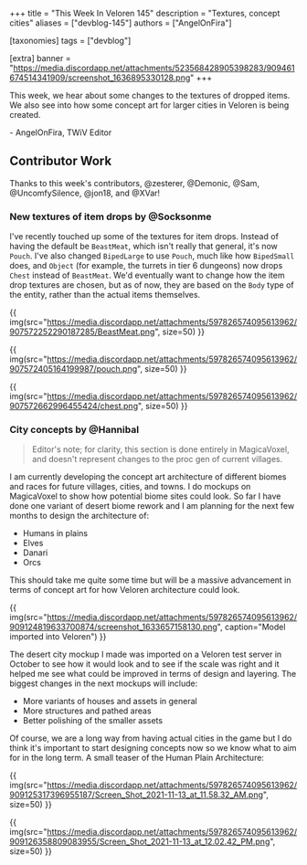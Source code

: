 +++
title = "This Week In Veloren 145"
description = "Textures, concept cities"
aliases = ["devblog-145"]
authors = ["AngelOnFira"]

[taxonomies]
tags = ["devblog"]

[extra]
banner = "https://media.discordapp.net/attachments/523568428905398283/909461674514341909/screenshot_1636895330128.png"
+++

This week, we hear about some changes to the textures of dropped items. We also
see into how some concept art for larger cities in Veloren is being created.

\- AngelOnFira, TWiV Editor

## Contributor Work

Thanks to this week's contributors, @zesterer, @Demonic, @Sam, @UncomfySilence,
@jon18, and @XVar!

### New textures of item drops by @Socksonme

I've recently touched up some of the textures for item drops. Instead of having
the default be `BeastMeat`, which isn't really that general, it's now `Pouch`.
I've also changed `BipedLarge` to use `Pouch`, much like how `BipedSmall` does,
and `Object` (for example, the turrets in tier 6 dungeons) now drops `Chest`
instead of `BeastMeat`. We'd eventually want to change how the item drop
textures are chosen, but as of now, they are based on the `Body` type of the
entity, rather than the actual items themselves.

{{
  img(src="https://media.discordapp.net/attachments/597826574095613962/907572252290187285/BeastMeat.png",
  size=50)
}}

{{
  img(src="https://media.discordapp.net/attachments/597826574095613962/907572405164199987/pouch.png",
  size=50)
}}

{{
  img(src="https://media.discordapp.net/attachments/597826574095613962/907572662996455424/chest.png",
  size=50)
}}

### City concepts by @Hannibal

> Editor's note; for clarity, this section is done entirely in MagicaVoxel, and
> doesn't represent changes to the proc gen of current villages.

I am currently developing the concept art architecture of different biomes and
races for future villages, cities, and towns. I do mockups on MagicaVoxel to
show how potential biome sites could look. So far I have done one variant of
desert biome rework and I am planning for the next few months to design the
architecture of:

- Humans in plains
- Elves
- Danari
- Orcs

This should take me quite some time but will be a massive advancement in terms
of concept art for how Veloren architecture could look.

{{
  img(src="https://media.discordapp.net/attachments/597826574095613962/909124819633700874/screenshot_1633657158130.png",
  caption="Model imported into Veloren")
}}

The desert city mockup I made was imported on a Veloren test server in October
to see how it would look and to see if the scale was right and it helped me see
what could be improved in terms of design and layering. The biggest changes in
the next mockups will include:

- More variants of houses and assets in general
- More structures and pathed areas
- Better polishing of the smaller assets

Of course, we are a long way from having actual cities in the game but I do
think it's important to start designing concepts now so we know what to aim for
in the long term. A small teaser of the Human Plain Architecture:

{{
  img(src="https://media.discordapp.net/attachments/597826574095613962/909125317396955187/Screen_Shot_2021-11-13_at_11.58.32_AM.png",
  size=50)
}}

{{
  img(src="https://media.discordapp.net/attachments/597826574095613962/909126358809083955/Screen_Shot_2021-11-13_at_12.02.42_PM.png",
  size=50)
}}
